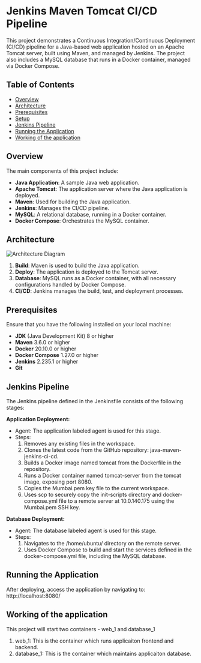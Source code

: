 # Jenkins Maven Tomcat CI/CD Pipeline

This project demonstrates a Continuous Integration/Continuous Deployment (CI/CD) pipeline for a Java-based web application hosted on an Apache Tomcat server, built using Maven, and managed by Jenkins. The project also includes a MySQL database that runs in a Docker container, managed via Docker Compose.

## Table of Contents
- [Overview](#overview)
- [Architecture](#architecture)
- [Prerequisites](#prerequisites)
- [Setup](#setup)
- [Jenkins Pipeline](#jenkins-pipeline)
- [Running the Application](#running-the-application)
- [Working of the application](#working-of-the-application)

## Overview

The main components of this project include:
- **Java Application**: A sample Java web application.
- **Apache Tomcat**: The application server where the Java application is deployed.
- **Maven**: Used for building the Java application.
- **Jenkins**: Manages the CI/CD pipeline.
- **MySQL**: A relational database, running in a Docker container.
- **Docker Compose**: Orchestrates the MySQL container.

## Architecture

![Architecture Diagram](architecture-diagram.png)

1. **Build**: Maven is used to build the Java application.
2. **Deploy**: The application is deployed to the Tomcat server.
3. **Database**: MySQL runs as a Docker container, with all necessary configurations handled by Docker Compose.
4. **CI/CD**: Jenkins manages the build, test, and deployment processes.

## Prerequisites

Ensure that you have the following installed on your local machine:
- **JDK** (Java Development Kit) 8 or higher
- **Maven** 3.6.0 or higher
- **Docker** 20.10.0 or higher
- **Docker Compose** 1.27.0 or higher
- **Jenkins** 2.235.1 or higher
- **Git**

## Jenkins Pipeline

The Jenkins pipeline defined in the Jenkinsfile consists of the following stages:

**Application Deployment:**

- Agent: The application labeled agent is used for this stage.
- Steps:
  1. Removes any existing files in the workspace.
  2. Clones the latest code from the GitHub repository: java-maven-jenkins-ci-cd.
  3. Builds a Docker image named tomcat from the Dockerfile in the repository.
  4. Runs a Docker container named tomcat-server from the tomcat image, exposing port 8080.
  5. Copies the Mumbai.pem key file to the current workspace.
  6. Uses scp to securely copy the init-scripts directory and docker-compose.yml file to a remote server at 10.0.140.175 using the Mumbai.pem SSH key.

**Database Deployment:**

- Agent: The database labeled agent is used for this stage.
- Steps:
  1. Navigates to the /home/ubuntu/ directory on the remote server.
  2. Uses Docker Compose to build and start the services defined in the docker-compose.yml file, including the MySQL database.

## Running the Application

After deploying, access the application by navigating to: http://localhost:8080/

## Working of the application
This project will start two containers - web_1 and database_1
1. web_1: This is the container which runs applicaiton frontend and backend.
2. database_1: This is the container which maintains applicaiton database.
